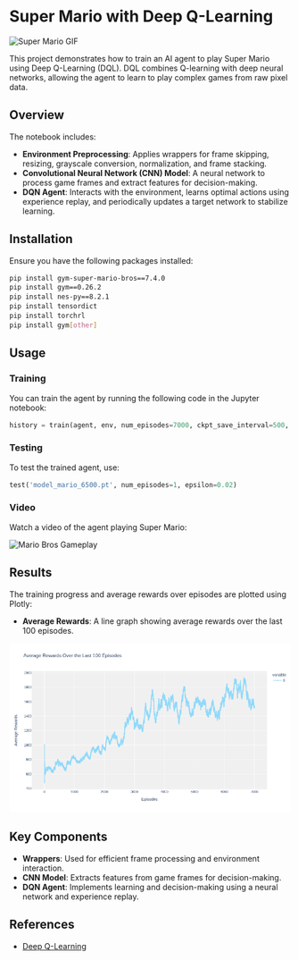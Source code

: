 
# Super Mario with Deep Q-Learning

![Super Mario GIF](https://i.pinimg.com/originals/63/dd/d7/63ddd7f601b6c9961e83fc5f45bd67f5.gif)

This project demonstrates how to train an AI agent to play Super Mario using Deep Q-Learning (DQL). DQL combines Q-learning with deep neural networks, allowing the agent to learn to play complex games from raw pixel data.

## Overview

The notebook includes:

- **Environment Preprocessing**: Applies wrappers for frame skipping, resizing, grayscale conversion, normalization, and frame stacking.
- **Convolutional Neural Network (CNN) Model**: A neural network to process game frames and extract features for decision-making.
- **DQN Agent**: Interacts with the environment, learns optimal actions using experience replay, and periodically updates a target network to stabilize learning.

## Installation

Ensure you have the following packages installed:

```bash
pip install gym-super-mario-bros==7.4.0
pip install gym==0.26.2
pip install nes-py==8.2.1
pip install tensordict
pip install torchrl
pip install gym[other]
```

## Usage

### Training

You can train the agent by running the following code in the Jupyter notebook:

```python
history = train(agent, env, num_episodes=7000, ckpt_save_interval=500, log=True)
```

### Testing

To test the trained agent, use:

```python
test('model_mario_6500.pt', num_episodes=1, epsilon=0.02)
```

### Video

Watch a video of the agent playing Super Mario:

![Mario Bros Gameplay](super_mario.gif)


## Results

The training progress and average rewards over episodes are plotted using Plotly:

- **Average Rewards**: A line graph showing average rewards over the last 100 episodes.

![](rewards.png)


## Key Components

- **Wrappers**: Used for efficient frame processing and environment interaction.
- **CNN Model**: Extracts features from game frames for decision-making.
- **DQN Agent**: Implements learning and decision-making using a neural network and experience replay.

## References

- [Deep Q-Learning](https://blog.damavis.com/aprendizaje-por-refuerzo-profundo-dqn/)

